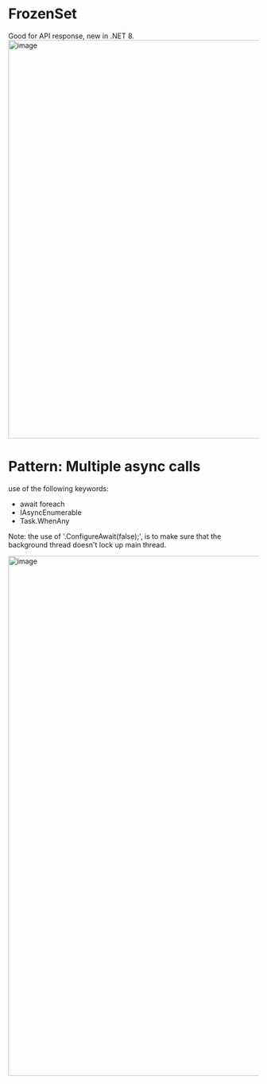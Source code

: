 # FrozenSet

Good for API response, new in .NET 8.
<img width="801" alt="image" src="https://github.com/jctechhub/fork-AsyncAwaitBestPractices/assets/24492674/32a6c314-8456-45db-9b96-78a5c99556c8">


# Pattern: Multiple async calls

use of the following keywords: 
- await foreach
- IAsyncEnumerable<StoryModel>
- Task.WhenAny

Note: the use of '.ConfigureAwait(false);', is to make sure that the background thread doesn't lock up main thread.     

<img width="1045" alt="image" src="https://github.com/jctechhub/fork-AsyncAwaitBestPractices/assets/24492674/2f3044a9-1ee4-4e61-95ca-c3608285421f">

